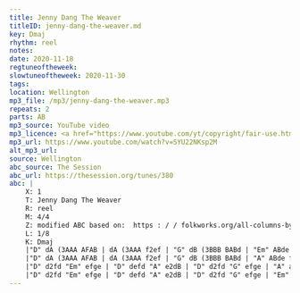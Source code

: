 ```yaml
---
title: Jenny Dang The Weaver
titleID: jenny-dang-the-weaver.md
key: Dmaj
rhythm: reel
notes:
date: 2020-11-18
regtuneoftheweek:
slowtuneoftheweek: 2020-11-30
tags:
location: Wellington
mp3_file: /mp3/jenny-dang-the-weaver.mp3
repeats: 2
parts: AB
mp3_source: YouTube video
mp3_licence: <a href="https://www.youtube.com/yt/copyright/fair-use.html">YouTube Fair Use</a>
mp3_url: https://www.youtube.com/watch?v=SYU22NKsp2M
alt_mp3_url:
source: Wellington
abc_source: The Session
abc_url: https://thesession.org/tunes/380
abc: |
    X: 1
    T: Jenny Dang The Weaver
    R: reel
    M: 4/4
    Z: modified ABC based on:  https : / / folkworks.org/all-columns-by-/36927-cassel-teaches-jenny-dang-the-weaver
    L: 1/8
    K: Dmaj
    |"D" dA (3AAA AFAB | dA (3AAA f2ef | "G" dB (3BBB BABd | "Em" ABde "A" faef|
    |"D" dA (3AAA AFAB | dA (3AAA f2ef | "G" dB (3BBB BABd | "A" ABde f2ef|
    |"D" d2fd "Em" efge | "D" defd "A" e2dB | "D" d2fd "G" efge | "A" aA (3AAA f2ef|
    |"D" d2fd "Em" efge | "D" defd "A" e2dB | "D" d2fd "G" efge | "Em" abag "A7" fgef|
---
```

